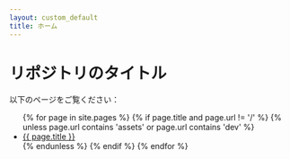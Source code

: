 ```yaml
---
layout: custom_default
title: ホーム
---
```


# リポジトリのタイトル

以下のページをご覧ください：

<ul>
{% for page in site.pages %}
  {% if page.title and page.url != '/' %}
    {% unless page.url contains 'assets' or page.url contains 'dev' %}
      <li><a href="{{ page.url }}">{{ page.title }}</a></li>
    {% endunless %}
  {% endif %}
{% endfor %}
</ul>
